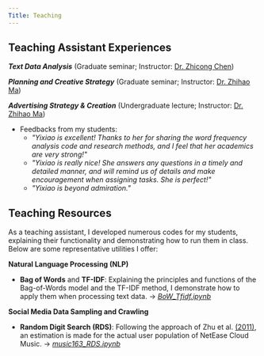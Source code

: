 ```yaml
---
Title: Teaching
---
```


## **Teaching Assistant Experiences**

**_Text Data Analysis_** (Graduate seminar; Instructor: [Dr. Zhicong Chen](https://zhicongchen.github.io/))

**_Planning and Creative Strategy_** (Graduate seminar; Instructor: [Dr. Zhihao Ma](https://www.researchgate.net/profile/Zhihao-Ma-2))

**_Advertising Strategy & Creation_** (Undergraduate lecture; Instructor: [Dr. Zhihao Ma](https://www.researchgate.net/profile/Zhihao-Ma-2))

- Feedbacks from my students:
  - _"Yixiao is excellent! Thanks to her for sharing the word frequency analysis code and research methods, and I feel that her academics are very strong!"_
  - _"Yixiao is really nice! She answers any questions in a timely and detailed manner, and will remind us of details and make encouragement 
 when assigning tasks. She is perfect!"_
  - _"Yixiao is beyond admiration."_


## **Teaching Resources**

As a teaching assistant, I developed numerous codes for my students, explaining their functionality and demonstrating how to run them in class. Below are some representative utilities I offer:

**Natural Language Processing (NLP)**

- **Bag of Words** and **TF-IDF**: Explaining the principles and functions of the Bag-of-Words model and the TF-IDF method, I demonstrate how to apply them when processing text data. -> [_BoW_Tfidf.ipynb_](https://github.com/sun-yixiao/teaching/blob/main/BoW_Tfidf.ipynb)

**Social Media Data Sampling and Crawling**

- **Random Digit Search (RDS)**: Following the approach of Zhu et al. [(2011)](https://doi.org/10.1177/0894439310382512), an estimation is made for the actual user population of NetEase Cloud Music. -> [_music163_RDS.ipynb_](https://github.com/sun-yixiao/teaching/blob/main/music163_RDS.ipynb)
